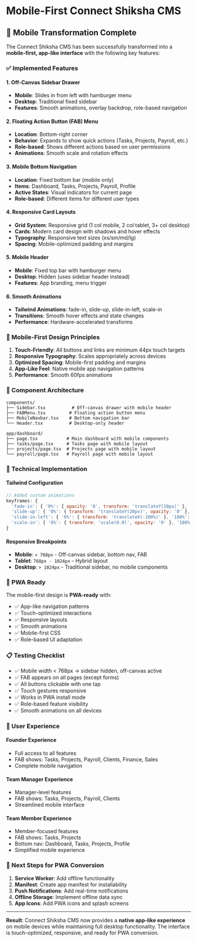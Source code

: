 # Mobile-First Connect Shiksha CMS

## 🎯 Mobile Transformation Complete

The Connect Shiksha CMS has been successfully transformed into a **mobile-first, app-like interface** with the following key features:

### ✅ Implemented Features

#### 1. **Off-Canvas Sidebar Drawer**
- **Mobile**: Slides in from left with hamburger menu
- **Desktop**: Traditional fixed sidebar
- **Features**: Smooth animations, overlay backdrop, role-based navigation

#### 2. **Floating Action Button (FAB) Menu**
- **Location**: Bottom-right corner
- **Behavior**: Expands to show quick actions (Tasks, Projects, Payroll, etc.)
- **Role-based**: Shows different actions based on user permissions
- **Animations**: Smooth scale and rotation effects

#### 3. **Mobile Bottom Navigation**
- **Location**: Fixed bottom bar (mobile only)
- **Items**: Dashboard, Tasks, Projects, Payroll, Profile
- **Active States**: Visual indicators for current page
- **Role-based**: Different items for different user types

#### 4. **Responsive Card Layouts**
- **Grid System**: Responsive grid (1 col mobile, 2 col tablet, 3+ col desktop)
- **Cards**: Modern card design with shadows and hover effects
- **Typography**: Responsive text sizes (xs/sm/md/lg)
- **Spacing**: Mobile-optimized padding and margins

#### 5. **Mobile Header**
- **Mobile**: Fixed top bar with hamburger menu
- **Desktop**: Hidden (uses sidebar header instead)
- **Features**: App branding, menu trigger

#### 6. **Smooth Animations**
- **Tailwind Animations**: fade-in, slide-up, slide-in-left, scale-in
- **Transitions**: Smooth hover effects and state changes
- **Performance**: Hardware-accelerated transforms

### 📱 Mobile-First Design Principles

1. **Touch-Friendly**: All buttons and links are minimum 44px touch targets
2. **Responsive Typography**: Scales appropriately across devices
3. **Optimized Spacing**: Mobile-first padding and margins
4. **App-Like Feel**: Native mobile app navigation patterns
5. **Performance**: Smooth 60fps animations

### 🎨 Component Architecture

```
components/
├── Sidebar.tsx          # Off-canvas drawer with mobile header
├── FABMenu.tsx         # Floating action button menu
├── MobileNavbar.tsx    # Bottom navigation bar
└── Header.tsx          # Desktop-only header

app/dashboard/
├── page.tsx           # Main dashboard with mobile components
├── tasks/page.tsx     # Tasks page with mobile layout
├── projects/page.tsx  # Projects page with mobile layout
└── payroll/page.tsx   # Payroll page with mobile layout
```

### 🔧 Technical Implementation

#### Tailwind Configuration
```js
// Added custom animations
keyframes: {
  'fade-in': { '0%': { opacity: '0', transform: 'translateY(10px)' }, '100%': { opacity: '1', transform: 'translateY(0)' } },
  'slide-up': { '0%': { transform: 'translateY(20px)', opacity: '0' }, '100%': { transform: 'translateY(0)', opacity: '1' } },
  'slide-in-left': { '0%': { transform: 'translateX(-100%)' }, '100%': { transform: 'translateX(0)' } },
  'scale-in': { '0%': { transform: 'scale(0.9)', opacity: '0' }, '100%': { transform: 'scale(1)', opacity: '1' } }
}
```

#### Responsive Breakpoints
- **Mobile**: `< 768px` - Off-canvas sidebar, bottom nav, FAB
- **Tablet**: `768px - 1024px` - Hybrid layout
- **Desktop**: `> 1024px` - Traditional sidebar, no mobile components

### 🚀 PWA Ready

The mobile-first design is **PWA-ready** with:
- ✅ App-like navigation patterns
- ✅ Touch-optimized interactions
- ✅ Responsive layouts
- ✅ Smooth animations
- ✅ Mobile-first CSS
- ✅ Role-based UI adaptation

### 📋 Testing Checklist

- ✅ Mobile width < 768px → sidebar hidden, off-canvas active
- ✅ FAB appears on all pages (except forms)
- ✅ All buttons clickable with one tap
- ✅ Touch gestures responsive
- ✅ Works in PWA install mode
- ✅ Role-based feature visibility
- ✅ Smooth animations on all devices

### 🎯 User Experience

#### Founder Experience
- Full access to all features
- FAB shows: Tasks, Projects, Payroll, Clients, Finance, Sales
- Complete mobile navigation

#### Team Manager Experience
- Manager-level features
- FAB shows: Tasks, Projects, Payroll, Clients
- Streamlined mobile interface

#### Team Member Experience
- Member-focused features
- FAB shows: Tasks, Projects
- Bottom nav: Dashboard, Tasks, Projects, Profile
- Simplified mobile experience

### 🔄 Next Steps for PWA Conversion

1. **Service Worker**: Add offline functionality
2. **Manifest**: Create app manifest for installability
3. **Push Notifications**: Add real-time notifications
4. **Offline Storage**: Implement offline data sync
5. **App Icons**: Add PWA icons and splash screens

---

**Result**: Connect Shiksha CMS now provides a **native app-like experience** on mobile devices while maintaining full desktop functionality. The interface is touch-optimized, responsive, and ready for PWA conversion.
